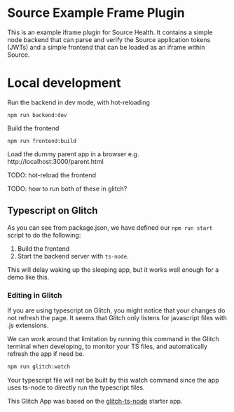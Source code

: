 # Source Example Frame Plugin

This is an example iframe plugin for Source Health. It contains a simple node
backend that can parse and verify the Source application tokens (JWTs) and a
simple frontend that can be loaded as an iframe within Source.

# Local development

Run the backend in dev mode, with hot-reloading

```
npm run backend:dev
```

Build the frontend

```
npm run frontend:build
```

Load the dummy parent app in a browser e.g. http://localhost:3000/parent.html

TODO: hot-reload the frontend

TODO: how to run both of these in glitch?

## Typescript on Glitch

As you can see from package.json, we have defined our `npm run start` script to
do the following:

1. Build the frontend
2. Start the backend server with `ts-node`.

This will delay waking up the sleeping app, but it works well enough for a demo like this.

### Editing in Glitch

If you are using typescript on Glitch, you might notice that your changes do not
refresh the page. It seems that Glitch only listens for javascript files with
.js extensions.

We can work around that limitation by running this command in the Glitch
terminal when developing, to monitor your TS files, and automatically refresh
the app if need be.

```sh
npm run glitch:watch
```

Your typescript file will not be built by this watch command since the app uses
ts-node to directly run the typescript files.

This Glitch App was based on the
[glitch-ts-node](https://github.com/codiechanel/glitch-ts-node) starter app.
